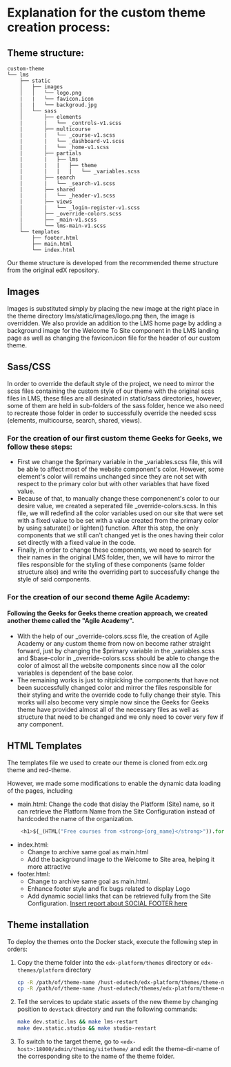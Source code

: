 # Explanation for the custom theme creation process:

## Theme structure:

    custom-theme
    └── lms
        ├── static
        │   ├── images
        │   │   └── logo.png
        |   |   └── favicon.icon
        |   |   └── backgroud.jpg
        │   └── sass
        │       ├── elements
        |       |   └── _controls-v1.scss
        |       ├── multicourse
        |       |   └── _course-v1.scss
        |       |   └── _dashboard-v1.scss
        |       |   └── _home-v1.scss
        |       ├── partials
        |       |   ├── lms
        |       |   |   ├── theme
        |       |   |   |   └── _variables.scss
        |       ├── search
        |       |   └── _search-v1.scss
        |       ├── shared
        |       |   └── _header-v1.scss
        |       ├── views
        |       |   └── _login-register-v1.scss
        │       ├── _override-colors.scss
        |       ├── _main-v1.scss
        │       └── lms-main-v1.scss
        └── templates
            ├── footer.html
            ├── main.html
            └── index.html
Our theme structure is developed from the recommended theme structure from the original edX repository.

## Images
Images is substituted simply by placing the new image at the right place
in the theme directory  lms/static/images/logo.png then, the image is overridden.
We also provide an addition to the LMS home page by adding a background image for the Welcome To Site component in the LMS landing page as well as changing the favicon.icon file for the header of our custom theme.

## Sass/CSS
In order to override the default style of the project, we need to mirror the scss files containing the custom style of our theme with the original scss files in LMS, these files are all desinated in static/sass directories, however, some of them are held in sub-folders of the sass folder, hence we also need to recreate those folder in order to successfully override the needed scss (elements, multicourse, search, shared, views).

### For the creation of our first custom theme Geeks for Geeks, we follow these steps:
- First we change the $primary variable in the \_variables.scss file, this will be able to affect most of the website component's color. However, some element's color will remains unchanged since they are not set with respect to the primary color but with other variables that have fixed value.
- Because of that, to manually change these componenent's color to our desire value, we created a seperated file \_override-colors.scss. In this file, we will redefind all the color variables used on our site that were set with a fixed value to be set with a value created from the primary color by using saturate() or lighten() function. After this step, the only components that we still can't changed yet is the ones having their color set directly with a fixed value in the code. 
- Finally, in order to change these components, we need to search for their names in the original LMS folder, then, we will have to mirror the files responsible for the styling of these components (same folder structure also) and write the overriding part to successfully change the style of said components.

### For the creation of our second theme Agile Academy:
#### Following the Geeks for Geeks theme creation approach, we created another theme called the "Agile Academy". 

- With the help of our \_override-colors.scss file, the creation of Agile Academy or any custom theme from now on become rather straight forward, just by changing the $primary variable in the \_variables.scss and $base-color in \_override-colors.scss should be able to change the color of almost all the website components since now all the color variables is dependent of the base color.  
- The remaining works is just to nitpicking the components that have not been successfully changed color and mirror the files responsible for their styling and write the override code to fully change their style. This works will also become very simple now since the Geeks for Geeks theme have provided almost all of the necessary files as well as structure that need to be changed and we only need to cover very few if any component.

## HTML Templates
The templates file we used to create our theme is cloned from edx.org theme and red-theme. 

However, we made some modifications to enable the dynamic data loading of the pages, including
- main.html: Change the code that dislay the Platform (Site) name, so it can retrieve the Platform Name from the Site 
  Configuration instead of hardcoded the name of the organization.
  ```python
   <h1>${_(HTML("Free courses from <strong>{org_name}</strong>")).format(org_name=configuration_helpers.get_value('PLATFORM_NAME', settings.PLATFORM_NAME))}</h1>  
  ```
- index.html: 
  - Change to archive same goal as main.html
  - Add the background image to the Welcome to Site area, helping it more attractive
- footer.html: 
  - Change to archive same goal as main.html.
  - Enhance footer style and fix bugs related to display Logo
  - Add dynamic social links that can be retrieved fully from the Site Configuration.
[Insert report about SOCIAL FOOTER here](FEATURE_SOCIAL-FOOTER.md)


## Theme installation
To deploy the themes onto the Docker stack, execute the following step in orders:
1. Copy the theme folder into the `edx-platform/themes` directory or `edx-themes/platform` directory
    ```bash
    cp -R /path/of/theme-name /hust-edutech/edx-platform/themes/theme-name
    cp -R /path/of/theme-name /hust-edutech/themes/edx-platform/theme-name
    ```
2. Tell the services to update static assets of the new theme by changing position to `devstack` directory and run the 
   following commands:
    ```bash
    make dev.static.lms && make lms-restart
    make dev.static.studio && make studio-restart  
    ```
3. To switch to the target theme, go to `<edx-host>:18000/admin/theming/sitetheme/` and edit the theme-dir-name of the 
corresponding site to the name of the theme folder.
